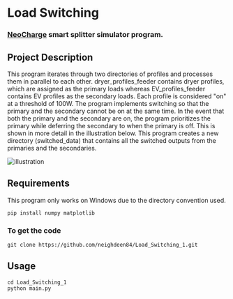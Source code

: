 # Load Switching
### [NeoCharge](https://www.getneocharge.com/shop-pages/smart-splitters) smart splitter simulator program.


## Project Description
This program iterates through two directories of profiles and processes them in parallel to each other. dryer_profiles_feeder contains dryer profiles, which are assigned as the primary loads whereas EV_profiles_feeder contains EV profiles as the secondary loads. Each profile is considered "on" at a threshold of 100W. The program implements switching so that the primary and the secondary cannot be on at the same time. In the event that both the primary and the secondary are on, the program prioritizes the primary while deferring the secondary to when the primary is off. This is shown in more detail in the illustration below. This program creates a new directory (switched_data) that contains all the switched outputs from the primaries and the secondaries. 


![illustration](https://user-images.githubusercontent.com/60201315/110606728-54c43680-813f-11eb-9497-92a0c363f417.png)


## Requirements
This program only works on Windows due to the directory convention used.
```
pip install numpy matplotlib
```

### To get the code
```
git clone https://github.com/neighdeen84/Load_Switching_1.git
```


## Usage
```
cd Load_Switching_1
python main.py
```


